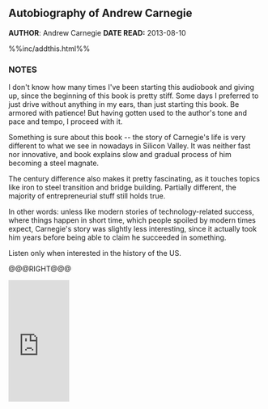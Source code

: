 Autobiography of Andrew Carnegie
---------------

**AUTHOR**: Andrew Carnegie
**DATE READ:** 2013-08-10

%%inc/addthis.html%%

### NOTES ###

I don't know how many times I've been starting this audiobook and giving up,
since the beginning of this book is pretty stiff. Some days I preferred to
just drive without anything in my ears, than just starting this book. Be
armored with patience! But having gotten used to the author's tone and pace
and tempo, I proceed with it.

Something is sure about this book -- the story of Carnegie's life is very
different to what we see in nowadays in Silicon Valley. It was neither fast
nor innovative, and book explains slow and gradual process of him becoming a
steel magnate.

The century difference also makes it pretty fascinating, as it touches
topics like iron to steel transition and bridge building. Partially
different, the majority of entrepreneurial stuff still holds true.

In other words: unless like modern stories of technology-related success,
where things happen in short time, which people spoiled by modern times
expect, Carnegie's story was slightly less interesting, since it actually
took him years before being able to claim he succeeded in something.

Listen only when interested in the history of the US.

@@@RIGHT@@@
<iframe src="http://rcm-na.amazon-adsystem.com/e/cm?lt1=_blank&bc1=FFFFFF&IS2=1&bg1=FFFFFF&fc1=000000&lc1=FF0000&t=wojcadamkoszh-20&o=1&p=8&l=as1&m=amazon&f=ifr&ref=tf_til&asins=1481026038" style="width:120px;height:240px;" scrolling="no" marginwidth="0" marginheight="0" frameborder="0"></iframe>

